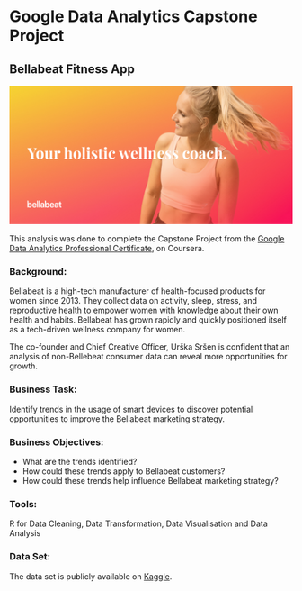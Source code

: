 # Google Data Analytics Capstone Project
## Bellabeat Fitness App

![Bellabeat](https://github.com/patriciaigs/Bellabeat-Case-Study/blob/main/8ad18b0d0cd25cd110d003e7d66f116e_fgraphic.jpg?raw=true)

This analysis was done to complete the Capstone Project from the [Google Data Analytics Professional Certificate](https://www.coursera.org/professional-certificates/google-data-analytics), on Coursera. 

### Background:
Bellabeat is a high-tech manufacturer of health-focused products for women since 2013. They collect data on activity, sleep, stress, and reproductive health to empower women with knowledge about their own health and habits. 
Bellabeat has grown rapidly and quickly positioned itself as a tech-driven wellness company for women.

The co-founder and Chief Creative Officer, Urška Sršen is confident that an analysis of non-Bellebeat consumer data can reveal more opportunities for growth.

### Business Task:
Identify trends in the usage of smart devices to discover potential opportunities to improve the Bellabeat marketing strategy.

### Business Objectives:
- What are the trends identified?
- How could these trends apply to Bellabeat customers?
- How could these trends help influence Bellabeat marketing strategy?

### Tools:
R for Data Cleaning, Data Transformation, Data Visualisation and Data Analysis

### Data Set:
The data set is publicly available on [Kaggle](https://www.kaggle.com/arashnic/fitbit).
